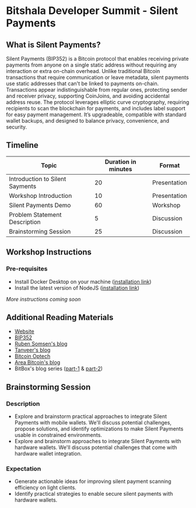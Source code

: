 # Bitshala Developer Summit - Silent Payments

## What is Silent Payments?

Silent Payments (BIP352) is a Bitcoin protocol that enables receiving private payments from anyone on a single static address without requiring any interaction or extra on-chain overhead. Unlike traditional Bitcoin transactions that require communication or leave metadata, silent payments use static addresses that can't be linked to payments on-chain. Transactions appear indistinguishable from regular ones, protecting sender and receiver privacy, supporting CoinJoins, and avoiding accidental address reuse. The protocol leverages elliptic curve cryptography, requiring recipients to scan the blockchain for payments, and includes label support for easy payment management. It’s upgradeable, compatible with standard wallet backups, and designed to balance privacy, convenience, and security.


## Timeline

| Topic                            | Duration in minutes   | Format       |
| -------------------------------- | --------------------- | ------------ |
| Introduction to Silent Sayments  | 20                    | Presentation |
| Workshop Introduction            | 10                    | Presentation |
| Silent Payments Demo             | 60                    | Workshop     |
| Problem Statement Description    | 5                     | Discussion   |
| Brainstorming Session            | 25                    | Discussion   |

## Workshop Instructions

### Pre-requisites

- Install Docker Desktop on your machine ([installation link](https://www.docker.com))
- Install the latest version of NodeJS ([installation link](https://nodejs.org/en/download))

_More instructions coming soon_

## Additional Reading Materials

- [Website](https://silentpayments.xyz)
- [BIP352](https://github.com/bitcoin/bips/blob/master/bip-0352.mediawiki)
- [Ruben Somsen's blog](https://gist.github.com/RubenSomsen/c43b79517e7cb701ebf77eec6dbb46b8)
- [Tanveer's blog](https://gist.github.com/notTanveer/129868e2c039cda3ff13d1b7547a02df)
- [Bitcoin Optech](https://bitcoinops.org/en/topics/silent-payments/)
- [Area Bitcoin's blog](https://blog.areabitcoin.co/silent-payments/)
- BitBox's blog series ([part-1](https://bitbox.swiss/blog/understanding-silent-payments-part-one/) & [part-2](https://bitbox.swiss/blog/understanding-silent-payments-part-two/))

## Brainstorming Session

### Description

- Explore and brainstorm practical approaches to integrate Silent Payments with mobile wallets. We'll discuss potential challenges, propose solutions, and identify optimizations to make Silent Payments usable in constrained environments.
- Explore and brainstorm approaches to integrate Silent Payments with hardware wallets. We'll discuss potential challenges that come with hardware wallet integration.

### Expectation

- Generate actionable ideas for improving silent payment scanning efficiency on light clients.
- Identify practical strategies to enable secure silent payments with hardware wallets.


